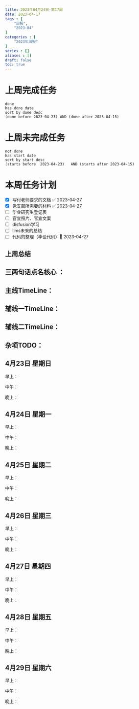```yaml
---
title: 2023年04月24日-第17周
date: 2023-04-17
tags : [
	"周报",
	"2023-04"
]
categories : [
	"2023年周报"
]
series : []
aliases : []
draft: false
toc: true
---
```

# 上周完成任务
```tasks
done
has done date
sort by done desc
(done before 2023-04-23) AND (done after 2023-04-15)
```

# 上周未完成任务
```tasks
not done
has start date
sort by start desc
(starts before  2023-04-23)   AND (starts after 2023-04-15) 

```


# 本周任务计划
- [x] 写付老师要求的文档 ✅ 2023-04-27
- [x] 党支部所需要的材料 ✅ 2023-04-27
- [ ] 毕业研究生登记表
- [ ] 官宣照片、官宣文案
- [ ] disfusion学习
- [ ] llms未来的总结
- [ ] 代码的整理（毕设代码）🛫 2023-04-27 

## 上周总结

## 三两句话点名核心 ：

## 主线TimeLine：

## 辅线一TimeLine：

## 辅线二TimeLine：

## 杂项TODO：



## 4月23日 星期日  
早上：

中午：

晚上：

## 4月24日 星期一  
早上：

中午：

晚上：

## 4月25日 星期二  
早上：

中午：

晚上：

## 4月26日 星期三  
早上：

中午：

晚上：

## 4月27日 星期四  
早上：

中午：

晚上：

## 4月28日 星期五  
早上：

中午：

晚上：

## 4月29日 星期六  
早上：

中午：

晚上：




